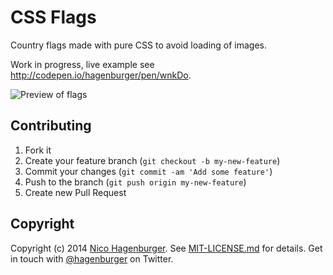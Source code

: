 # CSS Flags

Country flags made with pure CSS to avoid loading of images.

Work in progress, live example see <http://codepen.io/hagenburger/pen/wnkDo>.

![Preview of flags](http://s3-us-west-2.amazonaws.com/i.cdpn.io/70396.wnkDo.59da2aee-6c88-432e-948d-ab5320988644.png)


## Contributing

1. Fork it
2. Create your feature branch (`git checkout -b my-new-feature`)
3. Commit your changes (`git commit -am 'Add some feature'`)
4. Push to the branch (`git push origin my-new-feature`)
5. Create new Pull Request


## Copyright

Copyright (c) 2014 [Nico Hagenburger](http://www.hagenburger.net).
See [MIT-LICENSE.md](MIT-LICENSE.md) for details.
Get in touch with [@hagenburger](http://twitter.com/hagenburger) on Twitter.

